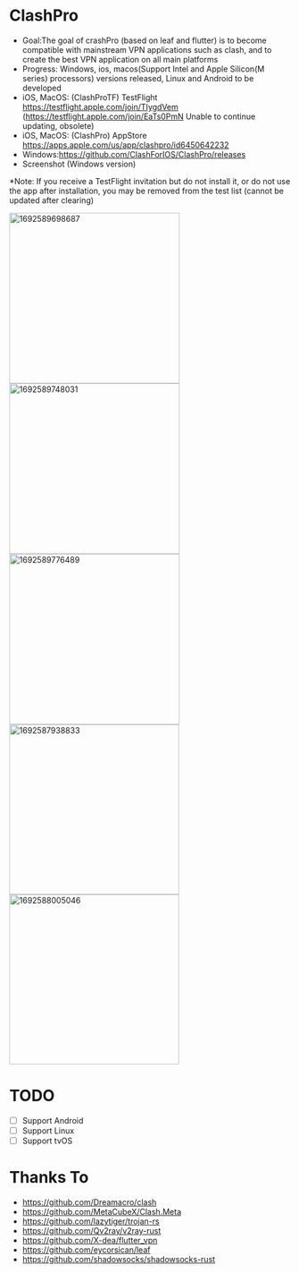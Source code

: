 # ClashPro
*  Goal:The goal of crashPro (based on leaf and flutter) is to become compatible with mainstream VPN applications such as clash, and to create the best VPN application on all main platforms
*  Progress: Windows, ios, macos(Support Intel and Apple Silicon(M series) processors) versions released, Linux and Android to be developed
*  iOS, MacOS: (ClashProTF) TestFlight https://testflight.apple.com/join/TIygdVem (https://testflight.apple.com/join/EaTs0PmN Unable to continue updating, obsolete)
*  iOS, MacOS: (ClashPro) AppStore https://apps.apple.com/us/app/clashpro/id6450642232
*  Windows:https://github.com/ClashForIOS/ClashPro/releases
*  Screenshot (Windows version)

*Note: If you receive a TestFlight invitation but do not install it, or do not use the app after installation, you may be removed from the test list (cannot be updated after clearing)

<img width="305" alt="1692589698687" src="https://github.com/ClashForIOS/ClashPro/assets/131734194/e1426457-5b49-4b89-9778-72aa55dda2ac">
<img width="305" alt="1692589748031" src="https://github.com/ClashForIOS/ClashPro/assets/131734194/157c0992-e886-40a2-9914-4ae1648214d8">
<img width="305" alt="1692589776489" src="https://github.com/ClashForIOS/ClashPro/assets/131734194/6401299b-733d-4cfc-84a7-a538fd43cc23">
<img width="304" alt="1692587938833" src="https://github.com/ClashForIOS/ClashPro/assets/131734194/c8cb1e84-8daa-46db-b9e0-ec8f6b380fc8">
<img width="304" alt="1692588005046" src="https://github.com/ClashForIOS/ClashPro/assets/131734194/05a4669a-8191-4245-9ffe-eab70792b0e3">




# TODO
- [ ] Support Android
- [ ] Support Linux
- [ ] Support tvOS

# Thanks To
- https://github.com/Dreamacro/clash
- https://github.com/MetaCubeX/Clash.Meta
- https://github.com/lazytiger/trojan-rs
- https://github.com/Qv2ray/v2ray-rust
- https://github.com/X-dea/flutter_vpn
- https://github.com/eycorsican/leaf
- https://github.com/shadowsocks/shadowsocks-rust
